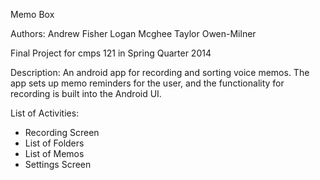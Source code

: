 Memo Box

Authors:
Andrew Fisher
Logan Mcghee
Taylor Owen-Milner

Final Project for cmps 121 in Spring Quarter 2014

Description:
An android app for recording and sorting voice memos.
The app sets up memo reminders for the user, and the 
functionality for recording is built into the Android UI.

List of Activities:
- Recording Screen
- List of Folders
- List of Memos
- Settings Screen